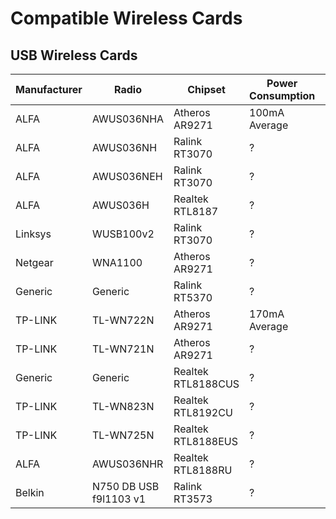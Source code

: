 # Compatible Wireless Cards

## USB Wireless Cards

| Manufacturer | Radio                  | Chipset            | Power Consumption | Status      |
|--------------|------------------------|--------------------|-------------------|-------------|
| ALFA         | AWUS036NHA             | Atheros AR9271     | 100mA Average     | Supported   |
| ALFA         | AWUS036NH              | Ralink RT3070      | ?                 | Supported   |
| ALFA         | AWUS036NEH             | Ralink RT3070      | ?                 | Supported   |
| ALFA         | AWUS036H               | Realtek RTL8187    | ?                 | Supported   |
| Linksys      | WUSB100v2              | Ralink RT3070      | ?                 | Supported   |
| Netgear      | WNA1100                | Atheros AR9271     | ?                 | Supported   |
| Generic      | Generic                | Ralink RT5370      | ?                 | Supported   |
| TP-LINK      | TL-WN722N              | Atheros AR9271     | 170mA Average     | Supported   |
| TP-LINK      | TL-WN721N              | Atheros AR9271     | ?                 | Supported   |
| Generic      | Generic                | Realtek RTL8188CUS | ?                 | Unsupported |
| TP-LINK      | TL-WN823N              | Realtek RTL8192CU  | ?                 | Unsupported |
| TP-LINK      | TL-WN725N              | Realtek RTL8188EUS | ?                 | Unsupported |
| ALFA         | AWUS036NHR             | Realtek RTL8188RU  | ?                 | Unsupported |
| Belkin       | N750 DB USB f9l1103 v1 | Ralink RT3573      | ?                 | Supported   |